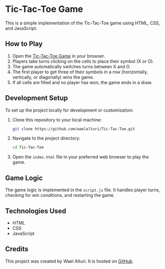 # Tic-Tac-Toe Game

This is a simple implementation of the Tic-Tac-Toe game using HTML, CSS, and JavaScript.

## How to Play

1. Open the [Tic-Tac-Toe Game](https://waelalturi.github.io/Tic-Tac-Toe/) in your browser.
2. Players take turns clicking on the cells to place their symbol (X or O).
3. The game automatically switches turns between X and O.
4. The first player to get three of their symbols in a row (horizontally, vertically, or diagonally) wins the game.
5. If all cells are filled and no player has won, the game ends in a draw.

## Development Setup

To set up the project locally for development or customization:

1. Clone this repository to your local machine:

    ```bash
    git clone https://github.com/waelalturi/Tic-Tac-Toe.git
    ```

2. Navigate to the project directory:

    ```bash
    cd Tic-Tac-Toe
    ```

3. Open the `index.html` file in your preferred web browser to play the game.

## Game Logic

The game logic is implemented in the `script.js` file. It handles player turns, checking for win conditions, and restarting the game.

## Technologies Used

- HTML
- CSS
- JavaScript

## Credits

This project was created by Wael Alturi. It is hosted on [GitHub](https://github.com/waelalturi/Tic-Tac-Toe).
